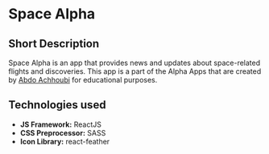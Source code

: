 # Space Alpha

## Short Description 
Space Alpha is an app that provides news and updates about space-related flights and discoveries.
This app is a part of the Alpha Apps that are created by [Abdo Achhoubi](https://abdoachhoubi.vercel.app) for educational purposes.

## Technologies used

- **JS Framework:** ReactJS
- **CSS Preprocessor:** SASS
- **Icon Library:** react-feather
